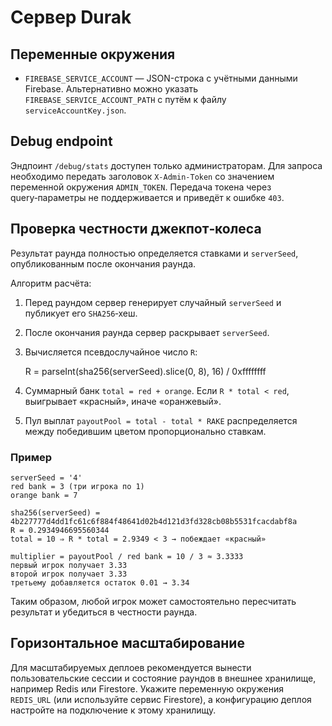 # Сервер Durak

## Переменные окружения

- `FIREBASE_SERVICE_ACCOUNT` — JSON-строка с учётными данными Firebase. Альтернативно можно указать `FIREBASE_SERVICE_ACCOUNT_PATH` с путём к файлу `serviceAccountKey.json`.

## Debug endpoint

Эндпоинт `/debug/stats` доступен только администраторам. Для запроса необходимо передать заголовок `X-Admin-Token` со значением переменной окружения `ADMIN_TOKEN`. Передача токена через query‑параметры не поддерживается и приведёт к ошибке `403`.

## Проверка честности джекпот‑колеса

Результат раунда полностью определяется ставками и `serverSeed`, опубликованным после окончания раунда.

Алгоритм расчёта:

1. Перед раундом сервер генерирует случайный `serverSeed` и публикует его `SHA256`‑хеш.
2. После окончания раунда сервер раскрывает `serverSeed`.
3. Вычисляется псевдослучайное число `R`:

   R = parseInt(sha256(serverSeed).slice(0, 8), 16) / 0xffffffff

4. Суммарный банк `total = red + orange`. Если `R * total < red`, выигрывает «красный», иначе «оранжевый».
5. Пул выплат `payoutPool = total - total * RAKE` распределяется между победившим цветом пропорционально ставкам.

### Пример

    serverSeed = '4'
    red bank = 3 (три игрока по 1)
    orange bank = 7

    sha256(serverSeed) = 4b227777d4dd1fc61c6f884f48641d02b4d121d3fd328cb08b5531fcacdabf8a
    R = 0.2934946695560344
    total = 10 ⇒ R * total = 2.9349 < 3 → побеждает «красный»

    multiplier = payoutPool / red bank = 10 / 3 ≈ 3.3333
    первый игрок получает 3.33
    второй игрок получает 3.33
    третьему добавляется остаток 0.01 → 3.34

Таким образом, любой игрок может самостоятельно пересчитать результат и убедиться в честности раунда.

## Горизонтальное масштабирование

Для масштабируемых деплоев рекомендуется вынести пользовательские сессии и состояние раундов в внешнее хранилище, например Redis или Firestore. Укажите переменную окружения `REDIS_URL` (или используйте сервис Firestore), а конфигурацию деплоя настройте на подключение к этому хранилищу.
